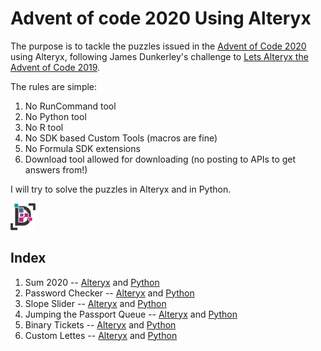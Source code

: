 # Advent of code 2020 Using Alteryx

The purpose is to tackle the puzzles issued in the [Advent of Code 2020](https://adventofcode.com/2020/) using Alteryx, following James Dunkerley's challenge to [Lets Alteryx the Advent of Code 2019](https://jdunkerley.co.uk/2019/11/29/lets-alteryx-the-advent-of-code-2019/amp/). 


The rules are simple:
1. No RunCommand tool
1. No Python tool
1. No R tool
1. No SDK based Custom Tools (macros are fine)
1. No Formula SDK extensions
1. Download tool allowed for downloading (no posting to APIs to get answers from!)

I will try to solve the puzzles in Alteryx and in Python.

![Datarsys logo](/Art/logo.png "Solutions by me") 

## Index

1. Sum 2020 -- [Alteryx](Code/Alteryx/Day_01) and [Python](Code/Python/Day_01/Day_01.ipynb)  
1. Password Checker -- [Alteryx](Code/Alteryx/Day_02) and [Python](Code/Python/Day_02/Day_02.ipynb)  
1. Slope Slider -- [Alteryx](Code/Alteryx/Day_03) and [Python](Code/Python/Day_03/Day_03.ipynb)  
1. Jumping the Passport Queue -- [Alteryx](Code/Alteryx/Day_04) and [Python](Code/Python/Day_04/Day_04.ipynb)  
1. Binary Tickets -- [Alteryx](Code/Alteryx/Day_05) and [Python](Code/Python/Day_05/Day_05.ipynb)  
1. Custom Lettes -- [Alteryx](Code/Alteryx/Day_06) and [Python](Code/Python/Day_06/Day_06.ipynb)  

